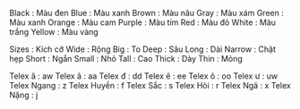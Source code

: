 Black : Màu đen <!--srs:2.60|1✓|1d|2022-07-10T00:35:30Z-->
Blue : Màu xanh 
Brown : Màu nâu 
Gray : Màu xám 
Green : Màu xanh 
Orange : Màu cam 
Purple : Màu tím 
Red : Màu đỏ 
White : Màu trắng 
Yellow : Màu vàng 

Sizes : Kích cỡ 
Wide : Rộng 
Big : To 
Deep : Sâu 
Long : Dài 
Narrow : Chật hẹp 
Short : Ngắn 
Small : Nhỏ 
Tall : Cao 
Thick : Dày 
Thin : Mỏng 

Telex ă : aw
Telex â : aa
Telex đ : dd
Telex ê : ee
Telex ô : oo
Telex ư : uw
Telex Ngang : z
Telex Huyền : f
Telex Sắc : s
Telex Hỏi : r
Telex Ngã : x
Telex Nặng : j
